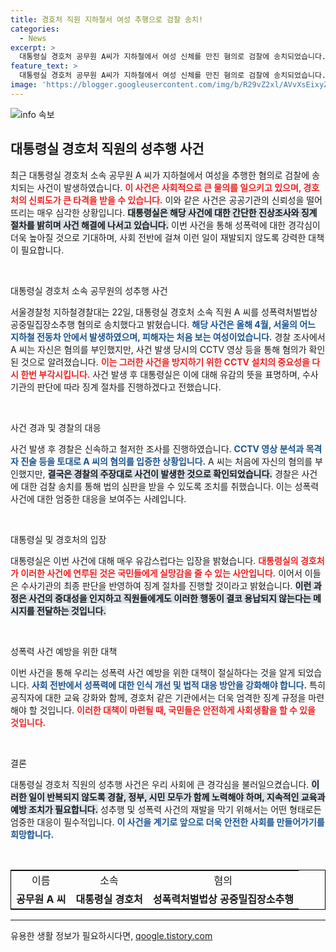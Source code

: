 ```yaml
---
title: 경호처 직원 지하철서 여성 추행으로 검찰 송치!
categories:
  - News
excerpt: >
  대통령실 경호처 공무원 A씨가 지하철에서 여성 신체를 만진 혐의로 검찰에 송치되었습니다. CCTV 증거에도 불구하고 A씨는 혐의를 부인하고 있으며, 대통령실은 유감의 뜻을 전했습니다. 사건의 전말이 궁금하다면 클릭하세요!
feature_text: >
  대통령실 경호처 공무원 A씨가 지하철에서 여성 신체를 만진 혐의로 검찰에 송치되었습니다. CCTV 증거에도 불구하고 A씨는 혐의를 부인하고 있으며, 대통령실은 유감의 뜻을 전했습니다. 사건의 전말이 궁금하다면 클릭하세요!
image: 'https://blogger.googleusercontent.com/img/b/R29vZ2xl/AVvXsEixyZcFfHzMRdzZMjFBmAUKJYCLCGyLL1o632UiGVXcaFdKo_bkvkuCioo0uUKlGfBVcT3P84aROyZIXSBEx3Aw5nCQ3pTgDom1WDC4m8eifvWiAmWEEVb4x6G_l8C0QH225ldMjyaFvpxGEBGNO37VmDTDMHGhJPq73UglMfDca1-0aw/s1600/blogspot.png'
---
```


<p><img src="https://blogger.googleusercontent.com/img/b/R29vZ2xl/AVvXsEixyZcFfHzMRdzZMjFBmAUKJYCLCGyLL1o632UiGVXcaFdKo_bkvkuCioo0uUKlGfBVcT3P84aROyZIXSBEx3Aw5nCQ3pTgDom1WDC4m8eifvWiAmWEEVb4x6G_l8C0QH225ldMjyaFvpxGEBGNO37VmDTDMHGhJPq73UglMfDca1-0aw/s1600/blogspot.png" alt="info 속보" /></p>

<h2 data-ke-size="size26">대통령실 경호처 직원의 성추행 사건</h2>

<p data-ke-size="size16">최근 대통령실 경호처 소속 공무원 A 씨가 지하철에서 여성을 추행한 혐의로 검찰에 송치되는 사건이 발생하였습니다. <b><span style="color: #ee2323;">이 사건은 사회적으로 큰 물의를 일으키고 있으며, 경호처의 신뢰도가 큰 타격을 받을 수 있습니다.</span></b> 이와 같은 사건은 공공기관의 신뢰성을 떨어뜨리는 매우 심각한 상황입니다. <b><span style="background-color: #21538527;">대통령실은 해당 사건에 대한 간단한 진상조사와 징계 절차를 밝히며 사건 해결에 나서고 있습니다.</span></b> 이번 사건을 통해 성폭력에 대한 경각심이 더욱 높아질 것으로 기대하며, 사회 전반에 걸쳐 이런 일이 재발되지 않도록 강력한 대책이 필요합니다.</p>

<p data-ke-size="size16">&nbsp;</p>

<p>대통령실 경호처 소속 공무원의 성추행 사건</p>

<p data-ke-size="size16">서울경찰청 지하철경찰대는 22일, 대통령실 경호처 소속 직원 A 씨를 성폭력처벌법상 공중밀집장소추행 혐의로 송치했다고 밝혔습니다. <b><span style="color: #1a5490;">해당 사건은 올해 4월, 서울의 어느 지하철 전동차 안에서 발생하였으며, 피해자는 처음 보는 여성이었습니다.</span></b> 경찰 조사에서 A 씨는 자신은 혐의를 부인했지만, 사건 발생 당시의 CCTV 영상 등을 통해 혐의가 확인된 것으로 알려졌습니다. <b><span style="color: #ee2323;">이는 그러한 사건을 방지하기 위한 CCTV 설치의 중요성을 다시 한번 부각시킵니다.</span></b> 사건 발생 후 대통령실은 이에 대해 유감의 뜻을 표명하며, 수사기관의 판단에 따라 징계 절차를 진행하겠다고 전했습니다.</p>

<p data-ke-size="size16">&nbsp;</p>

<p>사건 경과 및 경찰의 대응</p>

<p data-ke-size="size16">사건 발생 후 경찰은 신속하고 철저한 조사를 진행하였습니다. <b><span style="color: #1a5490;">CCTV 영상 분석과 목격자 진술 등을 토대로 A 씨의 혐의를 입증한 상황입니다.</span></b> A 씨는 처음에 자신의 혐의를 부인했지만, <b><span style="background-color: #21538527;">결국은 경찰의 주장대로 사건이 발생한 것으로 확인되었습니다.</span></b> 경찰은 사건에 대한 검찰 송치를 통해 법의 심판을 받을 수 있도록 조치를 취했습니다. 이는 성폭력 사건에 대한 엄중한 대응을 보여주는 사례입니다.</p>

<p data-ke-size="size16">&nbsp;</p>

<p>대통령실 및 경호처의 입장</p>

<p data-ke-size="size16">대통령실은 이번 사건에 대해 매우 유감스럽다는 입장을 밝혔습니다. <b><span style="color: #ee2323;">대통령실의 경호처가 이러한 사건에 연루된 것은 국민들에게 실망감을 줄 수 있는 사안입니다.</span></b> 이어서 이들은 수사기관의 최종 판단을 반영하여 징계 절차를 진행할 것이라고 밝혔습니다. <b><span style="background-color: #21538527;">이런 과정은 사건의 중대성을 인지하고 직원들에게도 이러한 행동이 결코 용납되지 않는다는 메시지를 전달하는 것입니다.</span></b></p>

<p data-ke-size="size16">&nbsp;</p>

<p>성폭력 사건 예방을 위한 대책</p>

<p data-ke-size="size16">이번 사건을 통해 우리는 성폭력 사건 예방을 위한 대책이 절실하다는 것을 알게 되었습니다. <b><span style="color: #1a5490;">사회 전반에서 성폭력에 대한 인식 개선 및 법적 대응 방안을 강화해야 합니다.</span></b> 특히 공직자에 대한 교육 강화와 함께, 경호처 같은 기관에서는 더욱 엄격한 징계 규정을 마련해야 할 것입니다. <b><span style="color: #ee2323;">이러한 대책이 마련될 때, 국민들은 안전하게 사회생활을 할 수 있을 것입니다.</span></b></p>

<p data-ke-size="size16">&nbsp;</p>

<p>결론</p>

<p data-ke-size="size16">대통령실 경호처 직원의 성추행 사건은 우리 사회에 큰 경각심을 불러일으켰습니다. <b><span style="background-color: #21538527;">이러한 일이 반복되지 않도록 경찰, 정부, 시민 모두가 함께 노력해야 하며, 지속적인 교육과 예방 조치가 필요합니다.</span></b> 성추행 및 성폭력 사건의 재발을 막기 위해서는 어떤 형태로든 엄중한 대응이 필수적입니다. <b><span style="color: #1a5490;">이 사건을 계기로 앞으로 더욱 안전한 사회를 만들어가기를 희망합니다.</span></b></p>

<p data-ke-size="size16">&nbsp;</p>

<table style="width: 100%; border: 1px solid #000;">
<tr>
<td style="text-align: center; height: 30px;">이름</td>
<td style="text-align: center; height: 30px;">소속</td>
<td style="text-align: center; height: 30px;">혐의</td>
</tr>
<tr>
<td style="text-align: center; height: 30px;"><b>공무원 A 씨</b></td>
<td style="text-align: center; height: 30px;"><b>대통령실 경호처</b></td>
<td style="text-align: center; height: 30px;"><b>성폭력처벌법상 공중밀집장소추행</b></td>
</tr>
</table>

<hr/>
유용한 생활 정보가 필요하시다면, <a href="https://qoogle.tistory.com" rel="dofollow">qoogle.tistory.com</a>


